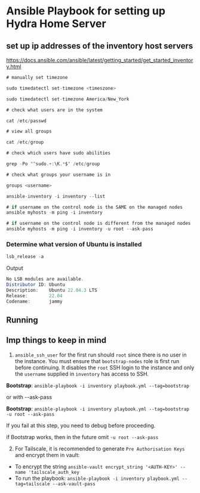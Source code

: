 # Ansible Playbook for setting up Hydra Home Server

## set up ip addresses of the inventory host servers

https://docs.ansible.com/ansible/latest/getting_started/get_started_inventory.html


```java
# manually set timezone

sudo timedatectl set-timezone <timeszone>

sudo timedatectl set-timezone America/New_York

# check what users are in the system

cat /etc/passwd

# view all groups

cat /etc/group

# check which users have sudo abilities

grep -Po '^sudo.+:\K.*$' /etc/group

# check what groups your username is in

groups <username>

ansible-inventory -i inventory --list

# if username on the control node is the SAME on the managed nodes
ansible myhosts -m ping -i inventory

# if username on the control node is different from the managed nodes
ansible myhosts -m ping -i inventory -u root --ask-pass

```

### Determine what version of Ubuntu is installed

```java
lsb_release -a
```

Output

```Java
No LSB modules are available.
Distributor ID: Ubuntu
Description:    Ubuntu 22.04.3 LTS
Release:        22.04
Codename:       jammy
```

## Running

## Imp things to keep in mind

1) `ansible_ssh_user` for the first run should `root` since there is no user in the instance.
You must ensure that `bootstrap-nodes` role is first run before continuing. It disables the `root` SSH login to the instance and only
the `username` supplied in `inventory` has access to SSH.

**Bootstrap**: `ansible-playbook -i inventory playbook.yml --tag=bootstrap`

or with  --ask-pass

**Bootstrap**: `ansible-playbook -i inventory playbook.yml --tag=bootstrap -u root --ask-pass`

If you fail at this step, you need to debug before proceeding.

if Bootstrap works, then in the future omit `-u root --ask-pass`

2) For Tailscale, it is recommended to generate `Pre Authorisation Keys` and encrypt them in vault:

- To encrypt the string `ansible-vault encrypt_string '<AUTH-KEY>' --name 'tailscale_auth_key`
- To run the playbook: `ansible-playbook -i inventory playbook.yml --tag=tailscale --ask-vault-pass`

